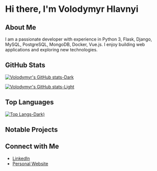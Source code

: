 <!--
**volodymyr-hlavnyi/volodymyr-hlavnyi** is a ✨ _special_ ✨ repository because its `README.md` (this file) appears on your GitHub profile.

Here are some ideas to get you started:

- 🔭 I’m currently working on ...
- 🌱 I’m currently learning ...
- 👯 I’m looking to collaborate on ...
- 🤔 I’m looking for help with ...
- 💬 Ask me about ...
- 📫 How to reach me: ...
- 😄 Pronouns: ...
- ⚡ Fun fact: ...
-->

# Hi there, I'm Volodymyr Hlavnyi

## About Me

I am a passionate developer with experience in Python 3, Flask, Django, MySQL, PostgreSQL, MongoDB, Docker, Vue.js. 
I enjoy building web applications and exploring new technologies.

## GitHub Stats

[![Volodymyr's GitHub stats-Dark](https://github-readme-stats-kohl-seven-38.vercel.app/api?username=volodymyr-hlavnyi&show_icons=true&theme=dark#gh-dark-mode-only)](https://github.com/volodymyr-hlavnyi/github-readme-stats#gh-dark-mode-only)

[![Volodymyr's GitHub stats-Light](https://github-readme-stats-kohl-seven-38.vercel.app/api?username=volodymyr-hlavnyi&show_icons=true&theme=default#gh-light-mode-only)](https://github.com/volodymyr-hlavnyi/github-readme-stats#gh-light-mode-only)


## Top Languages

[![Top Langs-Dark](https://github-readme-stats-kohl-seven-38.vercel.app/api/top-langs/?username=volodymyr-hlavnyi&layout=donut-vertical&theme=dark&langs_count=8))](https://github.com/volodymyr-hlavnyi/github-readme-stats)

## Notable Projects


## Connect with Me

- [LinkedIn](https://www.linkedin.com/in/volodymyr-hlavnyi/)
- [Personal Website](https://www.consultingservices.com.ua/)
